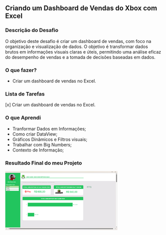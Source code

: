 ## Criando um Dashboard de Vendas do Xbox com Excel

### Descrição do Desafio
O objetivo deste desafio é criar um dashboard de vendas, com foco na organização e visualização de dados. O objetivo é transformar dados brutos em informações visuais claras e úteis, permitindo uma análise eficaz do desempenho de vendas e a tomada de decisões baseadas em dados.

### O que fazer?
- Criar um dashboard de vendas no Excel.

### Lista de Tarefas <br>
[x] Criar um dashboard de vendas no Excel.<br>

### O que Aprendi

- Tranformar Dados em Informações;
- Como criar DataView;
- Gráficos Dinâmicos e Filtros visuais;
- Trabalhar com Big Numbers;
- Contexto de Informação;
    
### Resultado Final do meu Projeto <br>
<p align="start" >
    <img width="360" heigth="360" src="https://github.com/thiagofeldner/Dashboard_Xbox_GamePass/blob/main/Images/Dashboard_Xbox_GamePass.png">        
</p>
